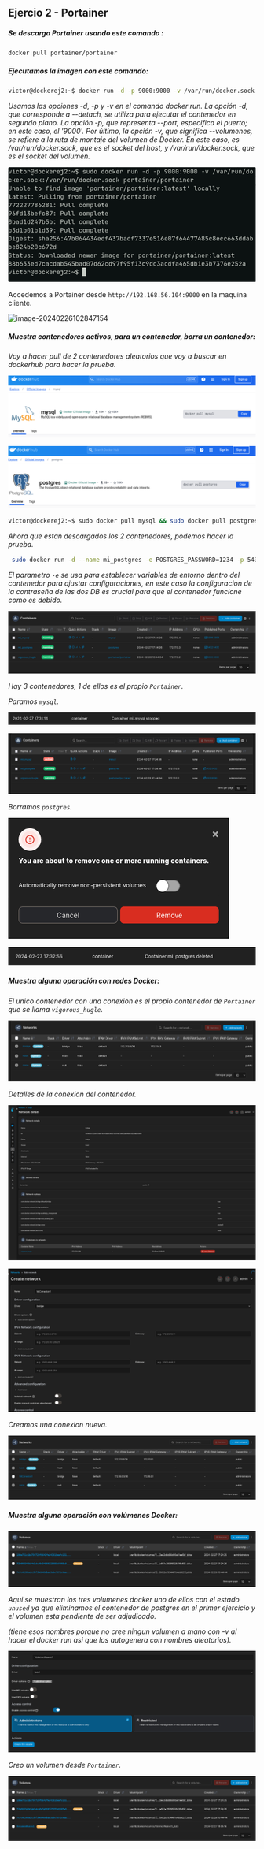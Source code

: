 ## Ejercio 2 - Portainer

##### Se descarga Portainer usando este comando :
```bash
docker pull portainer/portainer
```
##### Ejecutamos la imagen con este comando: 
```bash
victor@dockerej2:~$ docker run -d -p 9000:9000 -v /var/run/docker.sock:/var/run/docker.sock portainer/portainer
```
*Usamos las opciones -d, -p y -v en el comando docker run. La opción -d,  que corresponde a --detach, se utiliza para ejecutar el contenedor en  segundo plano. La opción -p, que representa --port, especifica el  puerto; en este caso, el '9000'. Por último, la opción -v, que significa --volumenes, se refiere a la ruta de montaje del volumen de Docker. En  este caso, es /var/run/docker.sock, que es el socket del host, y  /var/run/docker.sock, que es el socket del volumen.* 

![image-20240226101829124](.assets/image-20240226101829124.png)



Accedemos a Portainer desde `http://192.168.56.104:9000` en la maquina cliente. 

![image-20240226102847154](.assets/typora-user-images/image-20240226102847154.png)



##### Muestra contenedores activos, para un contenedor, borra un contenedor:

*Voy a hacer pull de 2 contenedores aleatorios que voy a buscar en dockerhub para hacer la prueba.*

![image-20240227172556466](.assets/image-20240227172556466.png)

![image-20240227172634589](.assets/image-20240227172634589.png)

```bash
victor@dockerej2:~$ sudo docker pull mysql && sudo docker pull postgres
```

*Ahora que estan descargados los 2 contenedores, podemos hacer la prueba.*

```bash
 sudo docker run -d --name mi_postgres -e POSTGRES_PASSWORD=1234 -p 5432:5432 postgres &&  sudo docker run -d --name mi_mysql -e MYSQL_ROOT_PASSWORD=1234 -p 3306:3306 mysql
```

*El parametro `-e` se usa para establecer variables de entorno dentro del contenedor para ajustar configuraciones, en este caso la configuracion de la contraseña de las dos DB es crucial para que el contenedor funcione como es debido.*

![image-20240227172711031](.assets/image-20240227172711031.png)

*Hay 3 contenedores, 1 de ellos es el propio `Portainer`.*

*Paramos `mysql`.*

![image-20240227173418933](.assets/image-20240227173418933.png)

![image-20240227173150845](.assets/image-20240227173150845.png)



*Borramos `postgres`.*

![image-20240227173240273](.assets/image-20240227173240273.png)

![image-20240227173331962](.assets/image-20240227173331962.png)



##### Muestra alguna operación con redes Docker:

*El unico contenedor con una conexion es el propio contenedor de `Portainer` que se llama `vigorous_hugle`.*

![image-20240227173630789](.assets/image-20240227173630789.png)

*Detalles de la conexion del contenedor.*

![image-20240227173723188](.assets/image-20240227173723188.png)

![image-20240227180403058](.assets/image-20240227180403058.png)

*Creamos una conexion nueva.*

![image-20240227180437849](.assets/image-20240227180437849.png)



##### Muestra alguna operación con volúmenes Docker:

![image-20240227175121303](.assets/image-20240227175121303.png)

*Aqui se muestran los tres volumenes docker uno de ellos con el estado `unused` ya que eliminamos el contenedor de postgres en el primer ejercicio y el volumen esta pendiente de ser adjudicado.*

 *(tiene esos nombres porque no cree ningun volumen a mano con -v al hacer el docker run asi que los autogenera con nombres aleatorios).*

![image-20240227180143715](.assets/image-20240227180143715.png)

*Creo un volumen desde `Portainer`.*

![image-20240227180524332](.assets/image-20240227180524332.png)

